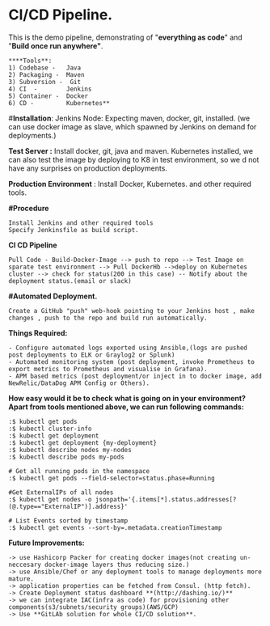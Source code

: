 # CI/CD Pipeline.
This is the demo pipeline, demonstrating of "**everything as code**" and "**Build once run anywhere"**.  

    ****Tools**:
    1) Codebase -   Java
    2) Packaging -  Maven
    3) Subversion -  Git
    4) CI  -        Jenkins
    5) Container -  Docker
    6) CD -         Kubernetes**

#**Installation**: 
Jenkins Node: Expecting maven, docker, git, installed. (we can use docker image as slave, which spawned by Jenkins on demand for deployments.)

**Test Server :** 
Install docker, git, java and maven. Kubernetes installed, we can also test the image by deploying to K8 in test environment, so we d not have any surprises on production deployments.

**Production Environment** : Install Docker, Kubernetes. and other required tools. 

**#Procedure**

    Install Jenkins and other required tools
    Specify Jenkinsfile as build script.

**CI CD Pipeline**

    Pull Code - Build-Docker-Image --> push to repo --> Test Image on sparate test environment --> Pull DockerHb -->deploy on Kubernetes cluster --> check for status(200 in this case) -- Notify about the deployment status.(email or slack)


**#Automated Deployment.**

    Create a GitHub "push" web-hook pointing to your Jenkins host , make changes , push to the repo and build run automatically.

**Things Required:** 

    - Configure automated logs exported using Ansible,(logs are pushed post deployments to ELK or Graylog2 or Splunk)
    - Automated monitoring system (post deployment, invoke Prometheus to export metrics to Prometheus and visualise in Grafana).
    - APM based metrics (post deployment/or inject in to docker image, add NewRelic/DataDog APM Config or Others).


**How easy would it be to check what is going on in your environment?
Apart from tools mentioned above, we can run following commands:** 

    :$ kubectl get pods
    :$ kubectl cluster-info
    :$ kubectl get deployment
    :$ kubectl get deployment {my-deployment}
    :$ kubectl describe nodes my-nodes
    :$ kubectl describe pods my-pods
    
    # Get all running pods in the namespace
    :$ kubectl get pods --field-selector=status.phase=Running
    
    #Get ExternalIPs of all nodes
    :$ kubectl get nodes -o jsonpath='{.items[*].status.addresses[?(@.type=="ExternalIP")].address}'
    
    # List Events sorted by timestamp
    :$ kubectl get events --sort-by=.metadata.creationTimestamp

    

**Future Improvements:** 

    -> use Hashicorp Packer for creating docker images(not creating un-neccesary docker-image layers thus reducing size.)
    -> use Ansible/Chef or any deployment tools to manage deployments more mature.
    -> application properties can be fetched from Consul. (http fetch).
    -> Create Deployment status dashboard **(http://dashing.io/)**
    -> we can integrate IAC(infra as code) for provisioning other components(s3/subnets/security groups)(AWS/GCP)
    -> Use **GitLAb solution for whole CI/CD solution**.
